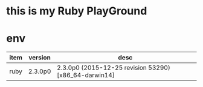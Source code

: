 # this is my Ruby PlayGround

# env

|item|version|desc|
|---|---|---|
|ruby|2.3.0p0|2.3.0p0 (2015-12-25 revision 53290) [x86_64-darwin14]|

